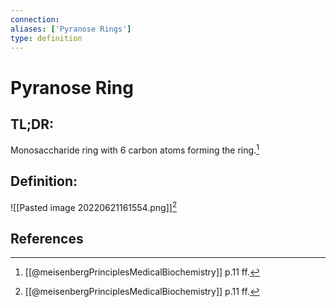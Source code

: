 ```yaml
---
connection:
aliases: ['Pyranose Rings']
type: definition
---
```


# Pyranose Ring

## TL;DR:
Monosaccharide ring with 6 carbon atoms forming the ring.[^1]

## Definition:
![[Pasted image 20220621161554.png]][^1]

## References
[^1]: [[@meisenbergPrinciplesMedicalBiochemistry]] p.11 ff.